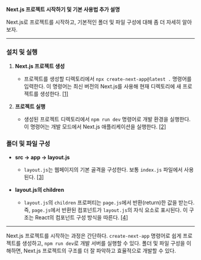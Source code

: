 <!-- @format -->

**Next.js 프로젝트 시작하기 및 기본 사용법 추가 설명**

Next.js로 프로젝트를 시작하고, 기본적인 폴더 및 파일 구성에 대해 좀 더 자세히 알아보자.

---

### 설치 및 실행

1. **Next.js 프로젝트 생성**

   - 프로젝트를 생성할 디렉토리에서 `npx create-next-app@latest .` 명령어를 입력한다. 이 명령어는 최신 버전의 Next.js를 사용해 현재 디렉토리에 새 프로젝트를 생성한다. [[1]](https://deku.posstree.com/ko/react/nextjs/start/)

2. **프로젝트 실행**
   - 생성된 프로젝트 디렉토리에서 `npm run dev` 명령어로 개발 환경을 실행한다. 이 명령어는 개발 모드에서 Next.js 애플리케이션을 실행한다. [[2]](https://bayaa.tistory.com/8)

### 폴더 및 파일 구성

- **src -> app -> layout.js**

  - `layout.js`는 웹페이지의 기본 골격을 구성한다. 보통 `index.js` 파일에서 사용된다. [[3]](https://engineerinsight.tistory.com/323)

- **layout.js의 children**
  - `layout.js`의 `children` 프로퍼티는 `page.js`에서 반환(return)한 값을 받는다. 즉, `page.js`에서 반환된 컴포넌트가 `layout.js`의 자식 요소로 표시된다. 이 구조는 React의 컴포넌트 구성 방식을 따른다. [[4]](https://velog.io/@hisy4429_sun/%EC%97%AC%EC%84%AF%EC%A7%B8%EC%A3%BC-26-NextJs-layout%ED%8C%A8%ED%84%B4-api-%EC%88%A8%EA%B8%B0%EA%B8%B0-%EB%93%B1)

---

Next.js 프로젝트를 시작하는 과정은 간단하다. `create-next-app` 명령어로 쉽게 프로젝트를 생성하고, `npm run dev`로 개발 서버를 실행할 수 있다. 폴더 및 파일 구성을 이해하면, Next.js 프로젝트의 구조를 더 잘 파악하고 효율적으로 개발할 수 있다.
